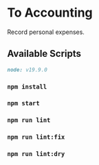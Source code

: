 # To Accounting
Record personal expenses.

## Available Scripts
```markdown
node: v19.9.0
```
### `npm install`

### `npm start`

### `npm run lint`

### `npm run lint:fix`

### `npm run lint:dry`
